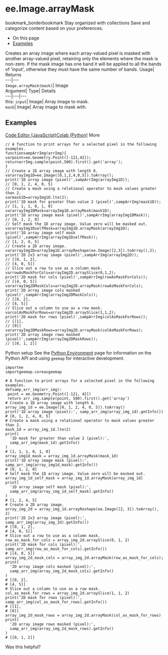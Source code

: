  
#  ee.Image.arrayMask 
bookmark_borderbookmark Stay organized with collections  Save and categorize content based on your preferences.
  * On this page
  * [Examples](https://developers.google.com/earth-engine/apidocs/ee-image-arraymask#examples)


Creates an array image where each array-valued pixel is masked with another array-valued pixel, retaining only the elements where the mask is non-zero. If the mask image has one band it will be applied to all the bands of 'input', otherwise they must have the same number of bands. 
Usage| Returns  
---|---  
`Image.arrayMask(mask)`| Image  
Argument| Type| Details  
---|---|---  
this: `input`| Image| Array image to mask.  
`mask`| Image| Array image to mask with.  
## Examples
[Code Editor (JavaScript)](https://developers.google.com/earth-engine/apidocs/ee-image-arraymask#code-editor-javascript-sample)[Colab (Python)](https://developers.google.com/earth-engine/apidocs/ee-image-arraymask#colab-python-sample) More
```
// A function to print arrays for a selected pixel in the following examples.
functionsampArrImg(arrImg){
varpoint=ee.Geometry.Point([-121,42]);
returnarrImg.sample(point,500).first().get('array');
}
// Create a 1D array image with length 6.
vararrayImg1D=ee.Image([0,1,2,4,0,5]).toArray();
print('1D array image (pixel)',sampArrImg(arrayImg1D));
// [0, 1, 2, 4, 0, 5]
// Create a mask using a relational operator to mask values greater than 2.
varmask1D=arrayImg1D.lte(2);
print('1D mask for greater than value 2 (pixel)',sampArrImg(mask1D));
// [1, 1, 1, 0, 1, 0]
vararrayImg1DMask=arrayImg1D.arrayMask(mask1D);
print('1D array image mask (pixel)',sampArrImg(arrayImg1DMask));
// [0, 1, 2, 0]
// Self mask the 1D array image. Value zero will be masked out.
vararrayImg1DselfMask=arrayImg1D.arrayMask(arrayImg1D);
print('1D array image self mask (pixel)',sampArrImg(arrayImg1DselfMask));
// [1, 2, 4, 5]
// Create a 2D array image.
vararrayImg2D=arrayImg1D.arrayReshape(ee.Image([2,3]).toArray(),2);
print('2D 2x3 array image (pixel)',sampArrImg(arrayImg2D));
// [[0, 1, 2],
// [4, 0, 5]]
// Slice out a row to use as a column mask.
varrowAsMaskForCols=arrayImg2D.arraySlice(0,1,2);
print('2D mask for cols (pixel)',sampArrImg(rowAsMaskForCols));
// [[4, 0, 5]]
vararrayImg2DMaskCols=arrayImg2D.arrayMask(rowAsMaskForCols);
print('2D array image cols masked (pixel)',sampArrImg(arrayImg2DMaskCols));
// [[0, 2],
// [4, 5]]
// Slice out a column to use as a row mask.
varcolAsMaskForRows=arrayImg2D.arraySlice(1,1,2);
print('2D mask for rows (pixel)',sampArrImg(colAsMaskForRows));
// [[1],
// [0]]
vararrayImg2DMaskRows=arrayImg2D.arrayMask(colAsMaskForRows);
print('2D array image rows masked (pixel)',sampArrImg(arrayImg2DMaskRows));
// [[0, 1, 2]]
```
Python setup
See the [ Python Environment](https://developers.google.com/earth-engine/guides/python_install) page for information on the Python API and using `geemap` for interactive development.
```
importee
importgeemap.coreasgeemap
```
```
# A function to print arrays for a selected pixel in the following examples.
defsamp_arr_img(arr_img):
 point = ee.Geometry.Point([-121, 42])
 return arr_img.sample(point, 500).first().get('array')
# Create a 1D array image with length 6.
array_img_1d = ee.Image([0, 1, 2, 4, 0, 5]).toArray()
print('1D array image (pixel):', samp_arr_img(array_img_1d).getInfo())
# [0, 1, 2, 4, 0, 5]
# Create a mask using a relational operator to mask values greater than 2.
mask_1d = array_img_1d.lte(2)
print(
  '1D mask for greater than value 2 (pixel):',
  samp_arr_img(mask_1d).getInfo()
)
# [1, 1, 1, 0, 1, 0]
array_img1d_mask = array_img_1d.arrayMask(mask_1d)
print('1D array image mask (pixel):', samp_arr_img(array_img1d_mask).getInfo())
# [0, 1, 2, 0]
# Self mask the 1D array image. Value zero will be masked out.
array_img_1d_self_mask = array_img_1d.arrayMask(array_img_1d)
print(
  '1D array image self mask (pixel):',
  samp_arr_img(array_img_1d_self_mask).getInfo()
)
# [1, 2, 4, 5]
# Create a 2D array image.
array_img_2d = array_img_1d.arrayReshape(ee.Image([2, 3]).toArray(), 2)
print('2D 2x3 array image (pixel):', samp_arr_img(array_img_2d).getInfo())
# [[0, 1, 2],
# [4, 0, 5]]
# Slice out a row to use as a column mask.
row_as_mask_for_cols = array_img_2d.arraySlice(0, 1, 2)
print('2D mask for cols (pixel):', samp_arr_img(row_as_mask_for_cols).getInfo())
# [[4, 0, 5]]
array_img_2d_mask_cols = array_img_2d.arrayMask(row_as_mask_for_cols);
print(
  '2D array image cols masked (pixel):',
  samp_arr_img(array_img_2d_mask_cols).getInfo()
)
# [[0, 2],
# [4, 5]]
# Slice out a column to use as a row mask.
col_as_mask_for_rows = array_img_2d.arraySlice(1, 1, 2)
print('2D mask for rows (pixel):', samp_arr_img(col_as_mask_for_rows).getInfo())
# [[1],
# [0]]
array_img_2d_mask_rows = array_img_2d.arrayMask(col_as_mask_for_rows)
print(
  '2D array image rows masked (pixel):',
  samp_arr_img(array_img_2d_mask_rows).getInfo()
)
# [[0, 1, 2]]
```

Was this helpful?
